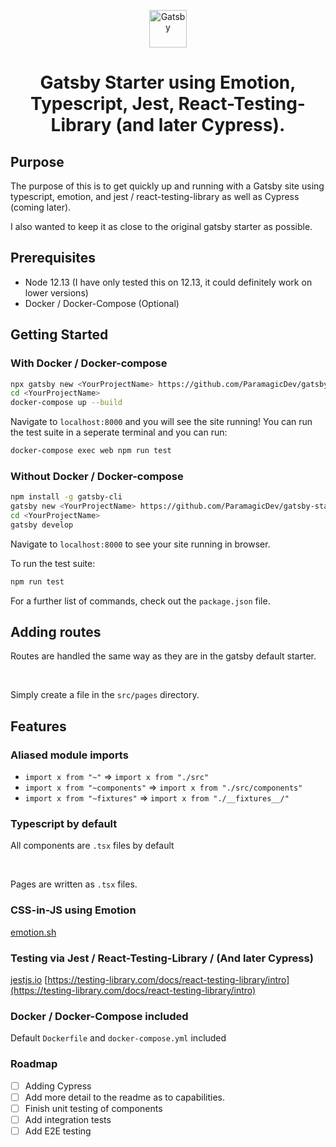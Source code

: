 <p align="center">
  <a href="https://www.gatsbyjs.org">
    <img alt="Gatsby" src="https://www.gatsbyjs.org/monogram.svg" width="60" />
  </a>
</p>
<h1 align="center">
  Gatsby Starter using Emotion, Typescript, Jest, React-Testing-Library (and later Cypress).
</h1>

## Purpose

The purpose of this is to get quickly up and running with a Gatsby site using
typescript, emotion, and jest / react-testing-library as well as Cypress (coming later).

I also wanted to keep it as close to the original gatsby starter as possible.

## Prerequisites

- Node 12.13 (I have only tested this on 12.13, it could definitely work on lower versions)
- Docker / Docker-Compose (Optional)

## Getting Started

### With Docker / Docker-compose

```bash
npx gatsby new <YourProjectName> https://github.com/ParamagicDev/gatsby-starter-emotion-typescript-and-tests.git
cd <YourProjectName>
docker-compose up --build
```

Navigate to `localhost:8000` and you will see the site running!
You can run the test suite in a seperate terminal and you can run:

```bash
docker-compose exec web npm run test
```

### Without Docker / Docker-compose

```bash
npm install -g gatsby-cli
gatsby new <YourProjectName> https://github.com/ParamagicDev/gatsby-starter-emotion-typescript-and-tests.git
cd <YourProjectName>
gatsby develop
```

Navigate to `localhost:8000` to see your site running in browser.

To run the test suite:

```bash
npm run test
```

For a further list of commands, check out the `package.json` file.

## Adding routes

Routes are handled the same way as they are in the gatsby default starter.

<br />

Simply create a file in the `src/pages` directory.

## Features

### Aliased module imports

- `import x from "~"` => `import x from "./src"`
- `import x from "~components"` => `import x from "./src/components"`
- `import x from "~fixtures"` => `import x from "./__fixtures__/"`

### Typescript by default

All components are `.tsx` files by default

<br />

Pages are written as `.tsx` files.

### CSS-in-JS using Emotion

[emotion.sh](emotion.sh)

### Testing via Jest / React-Testing-Library / (And later Cypress)

[jestjs.io](jestjs.io)
[https://testing-library.com/docs/react-testing-library/intro](https://testing-library.com/docs/react-testing-library/intro)

### Docker / Docker-Compose included

Default `Dockerfile` and `docker-compose.yml` included

### Roadmap

- [ ] Adding Cypress
- [ ] Add more detail to the readme as to capabilities.
- [ ] Finish unit testing of components
- [ ] Add integration tests
- [ ] Add E2E testing
